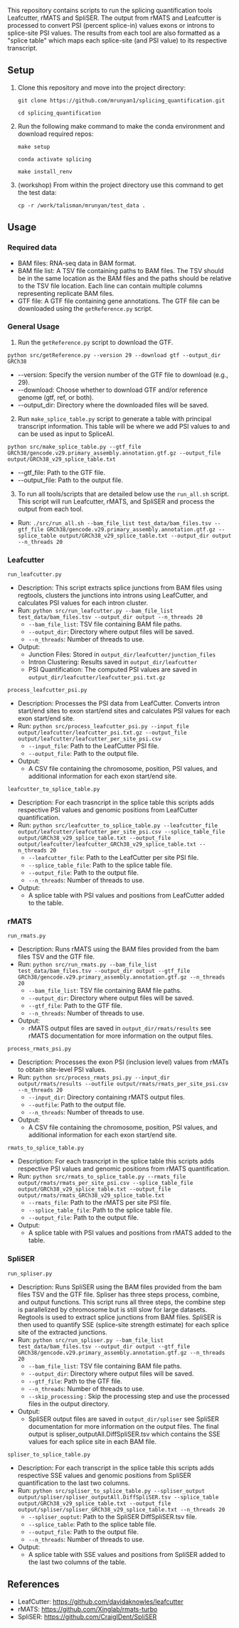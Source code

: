 
This repository contains scripts to run the splicing quantification tools Leafcutter, rMATS and SpliSER. The output from rMATS and Leafcutter is processed to convert PSI (percent splice-in) values exons or introns to splice-site PSI values. The results from each tool are also formatted as a "splice table" which maps each splice-site (and PSI value) to its respective transcript.

## Setup
1. Clone this repository and move into the project directory:

    `git clone https://github.com/mrunyan1/splicing_quantification.git `

    `cd splicing_quantification`

2. Run the following make command to make the conda environment and download required repos:
    
    `make setup`

    `conda activate splicing`

    `make install_renv`

4. (workshop) From within the project directory use this command to get the test data:

   `cp -r /work/talisman/mrunyan/test_data .`



## Usage
### Required data
- BAM files: RNA-seq data in BAM format.
- BAM file list: A TSV file containing paths to BAM files. The TSV should be in the same location as the BAM files
and the paths should be relative to the TSV file location. Each line can contain multiple columns representing replicate BAM files.
- GTF file: A GTF file containing gene annotations. The GTF file can be downloaded using the `getReference.py` script.


### General Usage
1. Run the `getReference.py` script to download the GTF.

`
python src/getReference.py --version 29 --download gtf --output_dir GRCh38
`

- --version: Specify the version number of the GTF file to download (e.g., 29).
- --download: Choose whether to download GTF and/or reference genome (gtf, ref, or both).
- --output_dir: Directory where the downloaded files will be saved.

2. Run `make_splice_table.py` script to generate a table with principal transcript information. This table will be where we add PSI values to and can be used as input to SpliceAI.

`python src/make_splice_table.py --gtf_file GRCh38/gencode.v29.primary_assembly.annotation.gtf.gz --output_file output/GRCh38_v29_splice_table.txt`

- --gtf_file: Path to the GTF file.
- --output_file: Path to the output file.

3. To run all tools/scripts that are detailed below use the `run_all.sh` script. This script will run Leafcutter, rMATS, and
SpliSER and process the output from each tool.
- Run: `./src/run_all.sh --bam_file_list test_data/bam_files.tsv --gtf_file GRCh38/gencode.v29.primary_assembly.annotation.gtf.gz --splice_table output/GRCh38_v29_splice_table.txt --output_dir output --n_threads 20`

### Leafcutter
`run_leafcutter.py`

- Description: This script extracts splice junctions from BAM files using regtools, 
clusters the junctions into introns using LeafCutter, and calculates PSI
values for each intron cluster.
- Run: `python src/run_leafcutter.py --bam_file_list test_data/bam_files.tsv --output_dir output --n_threads 20`
  - `--bam_file_list`: TSV file containing BAM file paths.
  - `--output_dir`: Directory where output files will be saved.
  - `--n_threads`: Number of threads to use.
- Output:
  - Junction Files: Stored in `output_dir/leafcutter/junction_files`
  - Intron Clustering: Results saved in `output_dir/leafcutter`
  - PSI Quantification: The computed PSI values are saved in `output_dir/leafcutter/leafcutter_psi.txt.gz`

`process_leafcutter_psi.py`

- Description: Processes the PSI data from LeafCutter. Converts intron start/end sites to exon start/end sites 
and calculates PSI values for each exon start/end site.
- Run: `python src/process_leafcutter_psi.py --input_file output/leafcutter/leafcutter_psi.txt.gz --output_file output/leafcutter/leafcutter_per_site_psi.csv`
    - `--input_file`: Path to the LeafCutter PSI file.
    - `--output_file`: Path to the output file.
- Output: 
  - A CSV file containing the chromosome, position, PSI values, and additional information for each exon start/end site.

`leafcutter_to_splice_table.py`

- Description: For each trasncript in the splice table this scripts adds respective PSI values and genomic positions from LeafCutter quantification.
- Run: `python src/leafcutter_to_splice_table.py --leafcutter_file output/leafcutter/leafcutter_per_site_psi.csv --splice_table_file output/GRCh38_v29_splice_table.txt --output_file output/leafcutter/leafcutter_GRCh38_v29_splice_table.txt --n_threads 20`
    - `--leafcutter_file`: Path to the LeafCutter per site PSI file.
    - `--splice_table_file`: Path to the splice table file.
    - `--output_file`: Path to the output file.
    - `--n_threads`: Number of threads to use.
- Output:
  - A splice table with PSI values and positions from LeafCutter added to the table.


### rMATS
`run_rmats.py`

- Description: Runs rMATS using the BAM files provided from the bam files TSV and the GTF file.
- Run: `python src/run_rmats.py --bam_file_list test_data/bam_files.tsv --output_dir output --gtf_file GRCh38/gencode.v29.primary_assembly.annotation.gtf.gz --n_threads 20`
    - `--bam_file_list`: TSV file containing BAM file paths.
    - `--output_dir`: Directory where output files will be saved.
    - `--gtf_file`: Path to the GTF file.
    - `--n_threads`: Number of threads to use.
- Output:
  - rMATS output files are saved in `output_dir/rmats/results` see rMATS documentation for more information on the output files.


`process_rmats_psi.py`

- Description: Processes the exon PSI (inclusion level) values from rMATs to obtain site-level PSI values.
- Run: `python src/process_rmats_psi.py --input_dir output/rmats/results --outfile output/rmats/rmats_per_site_psi.csv --n_threads 20`
    - `--input_dir`: Directory containing rMATS output files.
    - `--outfile`: Path to the output file.
    - `--n_threads`: Number of threads to use.
- Output:
  - A CSV file containing the chromosome, position, PSI values, and additional information for each exon start/end site.


`rmats_to_splice_table.py`

- Description: For each trasncript in the splice table this scripts adds respective PSI values and genomic positions from rMATS quantification.
- Run: `python src/rmats_to_splice_table.py --rmats_file output/rmats/rmats_per_site_psi.csv --splice_table_file output/GRCh38_v29_splice_table.txt --output_file output/rmats/rmats_GRCh38_v29_splice_table.txt`
    - `--rmats_file`: Path to the rMATS per site PSI file.
    - `--splice_table_file`: Path to the splice table file.
    - `--output_file`: Path to the output file.
- Output:
    - A splice table with PSI values and positions from rMATS added to the table.


### SpliSER

`run_spliser.py` 

- Description: Runs SpliSER using the BAM files provided from the bam files TSV and the GTF file. Spliser has three steps
process, combine, and output functions. This script runs all three steps, the combine step is parallelized by chromosome but 
is still slow for large datasets. Regtools is used to extract splice junctions from BAM files. SpliSER is then used to quantify SSE (splice-site strength estimate)
for each splice site of the extracted junctions.
- Run: `python src/run_spliser.py --bam_file_list test_data/bam_files.tsv --output_dir output --gtf_file GRCh38/gencode.v29.primary_assembly.annotation.gtf.gz --n_threads 20`
    - `--bam_file_list`: TSV file containing BAM file paths.
    - `--output_dir`: Directory where output files will be saved.
    - `--gtf_file`: Path to the GTF file.
    - `--n_threads`: Number of threads to use.
    - `--skip_processing` : Skip the processing step and use the processed files in the output directory.
- Output:
  - SpliSER output files are saved in `output_dir/spliser` see SpliSER documentation for more information on the output files.
The final output is spliser_outputAll.DiffSpliSER.tsv which contains the SSE values for each splice site in each BAM file.


`spliser_to_splice_table.py`

- Description: For each transcript in the splice table this scripts adds respective SSE values and genomic positions from SpliSER quantification to the last two columns.
- Run: `python src/spliser_to_splice_table.py --spliser_output output/spliser/spliser_outputAll.DiffSpliSER.tsv --splice_table output/GRCh38_v29_splice_table.txt --output_file output/spliser/spliser_GRCh38_v29_splice_table.txt --n_threads 20`
    - `--spliser_ouptut`: Path to the SpliSER DiffSpliSER.tsv file.
    - `--splice_table`: Path to the splice table file.
    - `--output_file`: Path to the output file.
    - `--n_threads`: Number of threads to use.
- Output:
  - A splice table with SSE values and positions from SpliSER added to the last two columns of the table.



    

## References
- LeafCutter: https://github.com/davidaknowles/leafcutter
- rMATS: https://github.com/Xinglab/rmats-turbo
- SpliSER: https://github.com/CraigIDent/SpliSER

